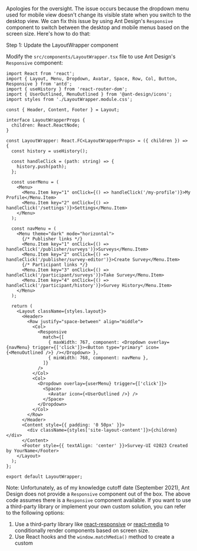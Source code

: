 Apologies for the oversight. The issue occurs because the dropdown menu used for mobile view doesn't change its visible state when you switch to the desktop view. We can fix this issue by using Ant Design's `Responsive` component to switch between the desktop and mobile menus based on the screen size. Here's how to do that:

Step 1: Update the LayoutWrapper component

Modify the `src/components/LayoutWrapper.tsx` file to use Ant Design's `Responsive` component:

```tsx
import React from 'react';
import { Layout, Menu, Dropdown, Avatar, Space, Row, Col, Button, Responsive } from 'antd';
import { useHistory } from 'react-router-dom';
import { UserOutlined, MenuOutlined } from '@ant-design/icons';
import styles from './LayoutWrapper.module.css';

const { Header, Content, Footer } = Layout;

interface LayoutWrapperProps {
  children: React.ReactNode;
}

const LayoutWrapper: React.FC<LayoutWrapperProps> = ({ children }) => {
  const history = useHistory();

  const handleClick = (path: string) => {
    history.push(path);
  };

  const userMenu = (
    <Menu>
      <Menu.Item key="1" onClick={() => handleClick('/my-profile')}>My Profile</Menu.Item>
      <Menu.Item key="2" onClick={() => handleClick('/settings')}>Settings</Menu.Item>
    </Menu>
  );

  const navMenu = (
    <Menu theme="dark" mode="horizontal">
      {/* Publisher links */}
      <Menu.Item key="1" onClick={() => handleClick('/publisher/surveys')}>Surveys</Menu.Item>
      <Menu.Item key="2" onClick={() => handleClick('/publisher/survey-editor')}>Create Survey</Menu.Item>
      {/* Participant links */}
      <Menu.Item key="3" onClick={() => handleClick('/participant/surveys')}>Take Survey</Menu.Item>
      <Menu.Item key="4" onClick={() => handleClick('/participant/history')}>Survey History</Menu.Item>
    </Menu>
  );

  return (
    <Layout className={styles.layout}>
      <Header>
        <Row justify="space-between" align="middle">
          <Col>
            <Responsive
              match={[
                { maxWidth: 767, component: <Dropdown overlay={navMenu} trigger={['click']}><Button type="primary" icon={<MenuOutlined />} /></Dropdown> },
                { minWidth: 768, component: navMenu },
              ]}
            />
          </Col>
          <Col>
            <Dropdown overlay={userMenu} trigger={['click']}>
              <Space>
                <Avatar icon={<UserOutlined />} />
              </Space>
            </Dropdown>
          </Col>
        </Row>
      </Header>
      <Content style={{ padding: '0 50px' }}>
        <div className={styles['site-layout-content']}>{children}</div>
      </Content>
      <Footer style={{ textAlign: 'center' }}>Survey-UI ©2023 Created by YourName</Footer>
    </Layout>
  );
};

export default LayoutWrapper;
```

Note: Unfortunately, as of my knowledge cutoff date (September 2021), Ant Design does not provide a `Responsive` component out of the box. The above code assumes there is a `Responsive` component available. If you want to use a third-party library or implement your own custom solution, you can refer to the following options:

1. Use a third-party library like [react-responsive](https://www.npmjs.com/package/react-responsive) or [react-media](https://www.npmjs.com/package/react-media) to conditionally render components based on screen size.
2. Use React hooks and the `window.matchMedia()` method to create a custom